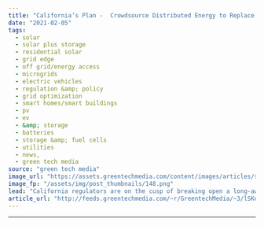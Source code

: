 ```yaml
---
title: "California’s Plan -  Crowdsource Distributed Energy to Replace Grid Upgrades"
date: "2021-02-05"
tags: 
  - solar
  - solar plus storage 
  - residential solar
  - grid edge
  - off grid/energy access
  - microgrids
  - electric vehicles
  - regulation &amp; policy
  - grid optimization
  - smart homes/smart buildings
  - pv
  - ev
  - &amp; storage
  - batteries
  - storage &amp; fuel cells
  - utilities
  - news,
  - green tech media
source: "green tech media"
image_url: "https://assets.greentechmedia.com/content/images/articles/solar_roof_homes_cul_de_sac_San_Diego_XL.jpg"
image_fp: "/assets/img/post_thumbnails/148.png"
lead: "California regulators are on the cusp of breaking open a long-awaited opportunity to enlist rooftop solar, behind-the-meter batteries and other distributed energy resources (DERs) to substitute for expensive grid upgrades. It’s called the Partnership ..."
article_url: "http://feeds.greentechmedia.com/~r/GreentechMedia/~3/lSKe_Fefw0M/californias-plan-to-crowdsource-distributed-energy-to-replace-grid-upgrades"
---
```


---
